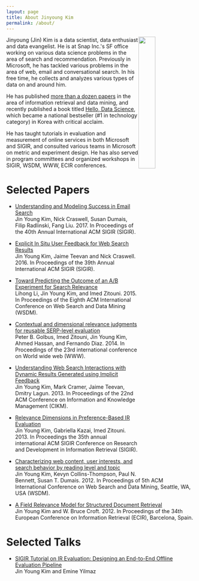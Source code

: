 ```yaml
---
layout: page
title: About Jinyoung Kim
permalink: /about/
---
```

<img src='/images/profile_small.png' style='float:right;' width='30%'>

Jinyoung (Jin) Kim is a data scientist, data enthusiast and data evangelist. He is at Snap Inc.'s SF office working on various data science problems in the area of search and recommendation. Previously in Microsoft, he has tackled various problems in the area of web, email and conversational search. In his free time, he collects and analyzes various types of data on and around him.

He has published [more than a dozen papers](https://scholar.google.com/citations?user=SOJ0fy8AAAAJ&hl=en) in the area of information retrieval and data mining, and recently published a book titled [Hello, Data Science](http://www.hellodatascience.com/),  which became a national bestseller (#1 in technology category) in Korea with critical acclaim.

He has taught tutorials in evaluation and measurement of online services in both Microsoft and SIGIR, and consulted various teams in Microsoft on metric and experiment design. He has also served in program committees and organized workshops in SIGIR, WSDM, WWW, ECIR conferences.

# Selected Papers

* [Understanding and Modeling Success in Email Search](http://dl.acm.org/citation.cfm?id=3080837) <br>
Jin Young Kim, Nick Craswell, Susan Dumais, Filip Radlinski, Fang Liu. 2017. In Proceedings of the 40th Annual International ACM SIGIR (SIGIR).

* [Explicit In Situ User Feedback for Web Search Results](http://dl.acm.org/citation.cfm?id=2914754) <br>
Jin Young Kim, Jaime Teevan and Nick Craswell. 2016. In Proceedings of the 39th Annual International ACM SIGIR (SIGIR).

* [Toward Predicting the Outcome of an A/B Experiment for Search Relevance](https://www.microsoft.com/en-us/research/publication/toward-predicting-the-outcome-of-an-ab-experiment-for-search-relevance/) <br>
Lihong Li, Jin Young Kim, and Imed Zitouni. 2015. In Proceedings of the Eighth ACM International Conference on Web Search and Data Mining (WSDM).

* [Contextual and dimensional relevance judgments for reusable SERP-level evaluation](http://research.microsoft.com/en-us/UM/People/hassanam/papers/GolbusWWW2104.pdf) <br>
Peter B. Golbus, Imed Zitouni, Jin Young Kim, Ahmed Hassan, and Fernando Diaz. 2014. In Proceedings of the 23rd international conference on World wide web (WWW).

* [Understanding Web Search Interactions with Dynamic Results Generated using Implicit Feedback](http://research.microsoft.com/en-us/um/people/teevan/publications/papers/cikm13.pdf) <br>
Jin Young Kim, Mark Cramer, Jaime Teevan, Dmitry Lagun. 2013. In Proceedings of the 22nd ACM Conference on Information and Knowledge Management (CIKM).

* [Relevance Dimensions in Preference-Based IR Evaluation](http://dl.acm.org/citation.cfm?id=2484168) <br>
Jin Young Kim, Gabriella Kazai, Imed Zitouni. 2013. In Proceedings the 35th annual international ACM SIGIR Conference on Research and Development in Information Retrieval (SIGIR).

* [Characterizing web content, user interests, and search behavior by reading level and topic](http://research.microsoft.com/en-us/um/people/pauben/papers/wsdm2012-rlt-kim-et-al.pdf) <br>
Jin Young Kim, Kevyn Collins-Thompson, Paul N. Bennett, Susan T. Dumais. 2012. In Proceedings of 5th ACM International Conference on Web Search and Data Mining, Seattle, WA, USA (WSDM).

* [A Field Relevance Model for Structured Document Retrieval](https://people.cs.umass.edu/~jykim/papers/ecir12_frm_jykim_croft_camera.pdf) <br>
Jin Young Kim and W. Bruce Croft. 2012. In Proceedings of the 34th European Conference on Information Retrieval (ECIR), Barcelona, Spain.

# Selected Talks

* [SIGIR Tutorial on IR Evaluation: Designing an End-to-End Offline Evaluation Pipeline](http://www.slideshare.net/lifidea/sigir-tutorial-on-ir-evaluation-designing-an-endtoend-offline-evaluation-pipeline) <br>
Jin Young Kim and Emine Yilmaz
